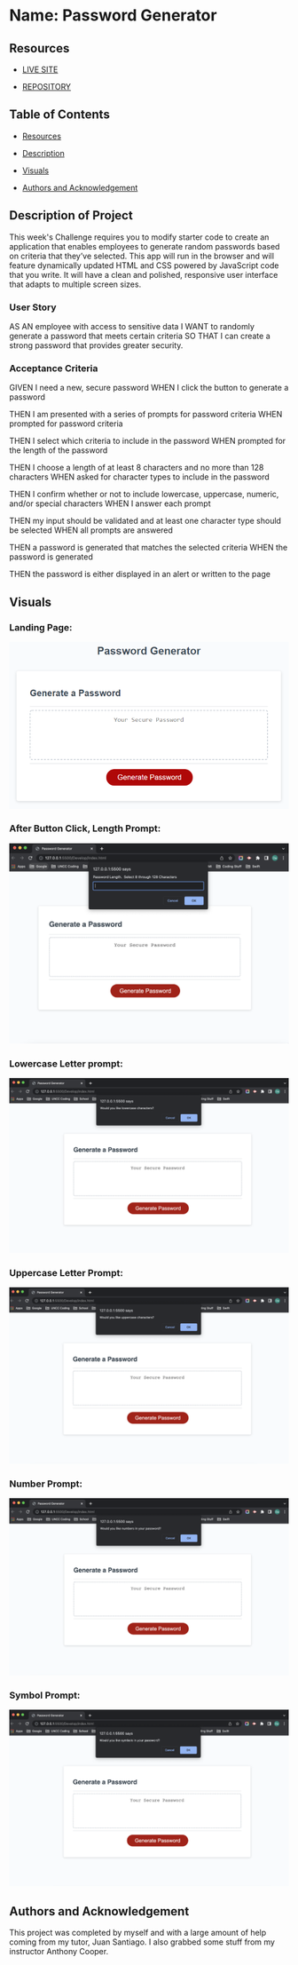 # Name: Password Generator

## Resources
- [LIVE SITE](https://okdavekk.github.io/my-password-generator/)

- [REPOSITORY](https://github.com/okdavekk/my-password-generator)

## Table of Contents
- [Resources](#resources)

- [Description](#description-of-project)

- [Visuals](#visuals)

- [Authors and Acknowledgement](#authors-and-acknowledgement)

## Description of Project

This week's Challenge requires you to modify starter code to create an application that enables employees to generate random passwords based on criteria that they’ve selected. This app will run in the browser and will feature dynamically updated HTML and CSS powered by JavaScript code that you write. It will have a clean and polished, responsive user interface that adapts to multiple screen sizes.

### User Story

AS AN employee with access to sensitive data
I WANT to randomly generate a password that meets certain criteria
SO THAT I can create a strong password that provides greater security.

### Acceptance Criteria

GIVEN I need a new, secure password
WHEN I click the button to generate a password

THEN I am presented with a series of prompts for password criteria
WHEN prompted for password criteria

THEN I select which criteria to include in the password
WHEN prompted for the length of the password

THEN I choose a length of at least 8 characters and no more than 128 characters
WHEN asked for character types to include in the password

THEN I confirm whether or not to include lowercase, uppercase, numeric, and/or special characters
WHEN I answer each prompt

THEN my input should be validated and at least one character type should be selected
WHEN all prompts are answered

THEN a password is generated that matches the selected criteria
WHEN the password is generated

THEN the password is either displayed in an alert or written to the page

## Visuals

### Landing Page:
![Image](./assets/images/03-javascript-homework-demo.png)

### After Button Click, Length Prompt:
![Image](./assets/images/password-length-prompt.png)

### Lowercase Letter prompt:
![Image](./assets/images/lowercase-letter-prompt.png)

### Uppercase Letter Prompt:
![Image](./assets/images/uppercase-letter-prompt.png)

### Number Prompt:
![Image](./assets/images/number-prompt.png)

### Symbol Prompt:
![Image](./assets/images/symbols-prompt.png)

## Authors and Acknowledgement

This project was completed by myself and with a large amount of help coming from my tutor, Juan Santiago.  I also grabbed some stuff from my instructor Anthony Cooper.   